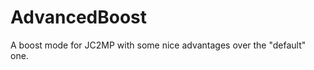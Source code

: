 AdvancedBoost
=============

A boost mode for JC2MP with some nice advantages over the "default" one.
